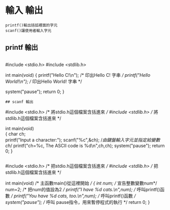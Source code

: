 # 輸入 輸出
```
printf()輸出括弧裡面的字元
scanf()讓使用者輸入字元
```
## printf 輸出
```
```
#include <stdio.h>
#include <stdlib.h>

int main(void)
{
   printf("Hello C!\n");      	/* 印出Hello C! 字串 */
   printf("Hello World!\n");   /* 印出Hello World! 字串 */   
   
   system("pause");
   return 0;
}
```
## scanf 輸出
```
#include <stdio.h>	/* 將stdio.h這個檔案含括進來 */
#include <stdlib.h>	/* 將stdlib.h這個檔案含括進來 */

int main(void)  		  
{
   char ch;      
   printf("Input a character:");
   scanf("%c",&ch);	  /*由鍵盤輸入字元並指定給變數ch*/
   printf("ch=%c, The ASCII code is %d\n",ch,ch);
   system("pause");
   return 0;
}
```

```
#include <stdio.h>		/* 把stdio.h這個檔案含括進來 */
#include <stdlib.h>		/* 把stdlib.h這個檔案含括進來 */

int main(void)			/* 主函數main()從這裡開始 */
{
   int num;				/* 宣告整數變數num*/
   num=2;		 		/* 把num的值設為2 */
   printf("I have %d cats.\n",num); 	/* 呼叫printf()函數 */
   printf("You have %d cats, too.\n",num); /* 呼叫printf()函數 */
   system("pause");	/* 呼叫 pause指令，用來暫停程式的執行 */
   return 0;
}
```
